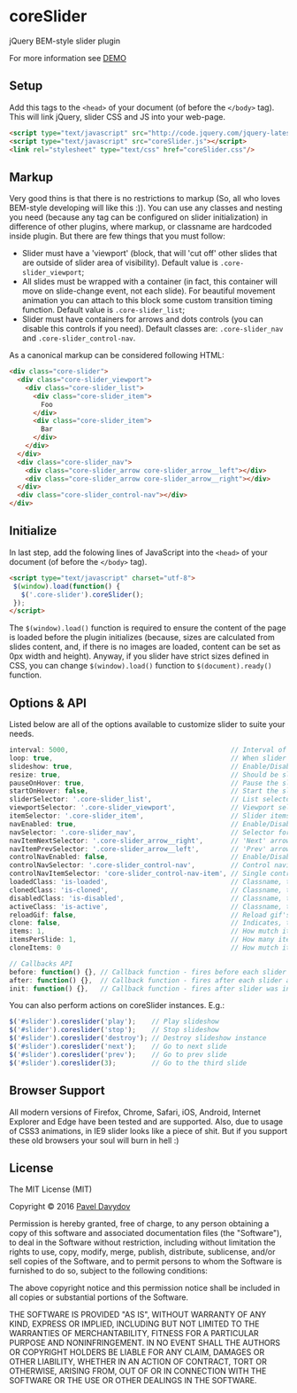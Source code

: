 # coreSlider
jQuery BEM-style slider plugin

For more information see [DEMO](http://typical000.github.io/coreSlider/)

Setup
-----
Add this tags to the `<head>` of your document (of before the `</body>` tag). This will link jQuery, slider CSS and JS into your web-page.

```html
<script type="text/javascript" src="http://code.jquery.com/jquery-latest.min.js"></script>
<script type="text/javascript" src="coreSlider.js"></script>
<link rel="stylesheet" type="text/css" href="coreSlider.css"/>
```

Markup
------
Very good thins is that there is no restrictions to markup (So, all who loves BEM-style developing will like this :)). You can use any classes and nesting you need (because any tag can be configured on slider initialization) in difference of other plugins, where markup, or classname are hardcoded inside plugin. But there are few things that you must follow:

* Slider must have a 'viewport' (block, that will 'cut off' other slides that are outside of slider area of visibility). Default value is `.core-slider_viewport`;
* All slides must be wrapped with a container (in fact, this container will move on slide-change event, not each slide). For beautiful movement animation you can attach to this block some custom transition timing function. Default value is `.core-slider_list`;
* Slider must have containers for arrows and dots controls (you can disable this controls if you need). Default classes are: `.core-slider_nav` and `.core-slider_control-nav`.

As a canonical markup can be considered following HTML: 
```html
<div class="core-slider">
  <div class="core-slider_viewport">
    <div class="core-slider_list">
      <div class="core-slider_item">
        Foo
      </div>
      <div class="core-slider_item">
        Bar
      </div>
    </div>
  </div>
  <div class="core-slider_nav">
    <div class="core-slider_arrow core-slider_arrow__left"></div>
    <div class="core-slider_arrow core-slider_arrow__right"></div>
  </div>
  <div class="core-slider_control-nav"></div>
</div>
```

Initialize
----------
In last step, add the folowing lines of JavaScript into the `<head>` of your document (of before the `</body>` tag).

```html
<script type="text/javascript" charset="utf-8">
 $(window).load(function() {
   $('.core-slider').coreSlider();
 });
</script>
```

The `$(window).load()` function is required to ensure the content of the page is loaded before the plugin initializes (because, sizes are calculated from slides content, and, if there is no images are loaded, content can be set as 0px width and height). Anyway, if you slider have strict sizes defined in CSS, you can change `$(window).load()` function to `$(document).ready()` function.

Options & API
-------
Listed below are all of the options available to customize slider to suite your needs.

```js
interval: 5000,                                         // Interval of time between slide changes
loop: true,                                             // When slider finish, should it loop again from first slide?
slideshow: true,                                        // Enable/Disable automatic slideshow
resize: true,                                           // Should be slider responsive on screen resize
pauseOnHover: true,                                     // Pause the slideshow when hovering over slider
startOnHover: false,                                    // Start the slideshow when hovering over slider
sliderSelector: '.core-slider_list',                    // List selector (all items are inside this container)
viewportSelector: '.core-slider_viewport',              // Viewport selector
itemSelector: '.core-slider_item',                      // Slider items selector
navEnabled: true,                                       // Enable/Disable navigation arrows
navSelector: '.core-slider_nav',                        // Selector for navigation arrows container
navItemNextSelector: '.core-slider_arrow__right',       // 'Next' arrow selector
navItemPrevSelector: '.core-slider_arrow__left',        // 'Prev' arrow selector
controlNavEnabled: false,                               // Enable/Disable control navigation (dots)
controlNavSelector: '.core-slider_control-nav',         // Control navigation container selector (inside will be created dots items)
controlNavItemSelector: 'core-slider_control-nav-item', // Single control nav dot (created dynamically. Write without dot. If you need more that one class - add them with space separator)
loadedClass: 'is-loaded',                               // Classname, that will be added when slider is fully loaded
clonedClass: 'is-cloned',                               // Classname, that will be added to cloned slides (see option 'clone')
disabledClass: 'is-disabled',                           // Classname, that will be added it item is disabled (in most of cases - item will be display: noned)
activeClass: 'is-active',                               // Classname, that will be added to active items (for example control navs, etc.)
reloadGif: false,                                       // Reload gif's on slide change for replaying cycled animation inside current slide
clone: false,                                           // Indicates, that at begin and at end of slider carousel items will be cloned to create 'infitite' carousel illusion
items: 1,                                               // How mutch items will be placed inside viewport. Leave 1 if this is slider, 2 ot more - it will look like a carousel
itemsPerSlide: 1,                                       // How many items must be slided by one action (NOTE: Must be less than 'items' option)
cloneItems: 0                                           // How mutch items will be cloned at begin and at end of slider

// Callbacks API
before: function() {}, // Callback function - fires before each slider animation
after: function() {},  // Callback function - fires after each slider animation
init: function() {},   // Callback function - fires after slider was initialized
```
You can also perform actions on coreSlider instances. E.g.:
```js
$('#slider').coreslider('play');    // Play slideshow
$('#slider').coreslider('stop');    // Stop slideshow
$('#slider').coreslider('destroy'); // Destroy slideshow instance
$('#slider').coreslider('next');    // Go to next slide
$('#slider').coreslider('prev');    // Go to prev slide
$('#slider').coreslider(3);         // Go to the third slide
```


Browser Support
---------------
All modern versions of Firefox, Chrome, Safari, iOS, Android, Internet Explorer and Edge have been tested and are supported. Also, due to usage of CSS3 animations, in IE9 slider looks like a piece of shit. But if you support these old browsers your soul will burn in hell :)

License
-------

The MIT License (MIT)

Copyright © 2016 [Pavel Davydov](<typical000@gmail.com>)

Permission is hereby granted, free of charge, to any person obtaining a copy of this software and associated documentation files (the "Software"), to deal in the Software without restriction, including without limitation the rights to use, copy, modify, merge, publish, distribute, sublicense, and/or sell copies of the Software, and to permit persons to whom the Software is furnished to do so, subject to the following conditions:

The above copyright notice and this permission notice shall be included in all copies or substantial portions of the Software.

THE SOFTWARE IS PROVIDED "AS IS", WITHOUT WARRANTY OF ANY KIND, EXPRESS OR IMPLIED, INCLUDING BUT NOT LIMITED TO THE WARRANTIES OF MERCHANTABILITY, FITNESS FOR A PARTICULAR PURPOSE AND NONINFRINGEMENT. IN NO EVENT SHALL THE AUTHORS OR COPYRIGHT HOLDERS BE LIABLE FOR ANY CLAIM, DAMAGES OR OTHER LIABILITY, WHETHER IN AN ACTION OF CONTRACT, TORT OR OTHERWISE, ARISING FROM, OUT OF OR IN CONNECTION WITH THE SOFTWARE OR THE USE OR OTHER DEALINGS IN THE SOFTWARE.
